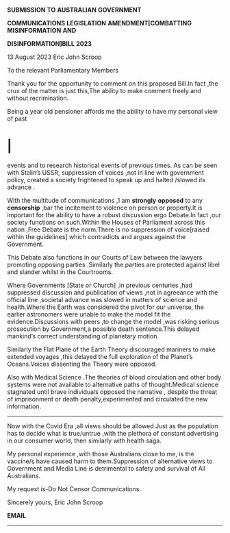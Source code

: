 **SUBMISSION** **TO** **AUSTRALIAN** **GOVERNMENT**

**COMMUNICATIONS** **LEGISLATION** **AMENDMENT[COMBATTING** **MISINFORMATION** **AND**

**DISINFORMATION]BILL** **2023**

13 August 2023
Eric John Scroop

To the relevant Parliamentary Members

Thank you for the opportunity to comment on this proposed Bill.In fact ,the crux of
the matter is just this,The ability to make comment freely and without recrimination.

Being a year old pensioner affords me the ability to have my personal view of past
# |
events and to research historical events of previous times. As can be seen with
Stalin’s USSR, suppression of voices ,not in line with government policy, created a
society frightened to speak up and halted /slowed its advance .

With the multitude of communications ,1 am **strongly** **opposed** to any
**censorship** ,bar the incitement to violence on person or property.lt is important for
the ability to have a robust discussion ergo Debate.In fact ,our society functions on
such.Within the Houses of Parliament across this nation ,Free Debate is the
norm.There is no suppression of voice[raised within the guidelines] which
contradicts and argues against the Government.

This Debate also functions in our Courts of Law between the lawyers promoting
opposing parties .Similarly the parties are protected against libel and slander whilst
in the Courtrooms.

Where Governments [State or Church] ,in previous centuries ,had suppressed
discussion and publication of views ,not in agreeance with the official line ,societal
advance was slowed in matters of science and health.Where the Earth was
considered the pivot for our universe, the earlier astronomers were unable to make
the model fit the evidence.Discussions with peers ,to change the model ,was risking
serious prosecution by Government,a possible death sentence.This delayed
mankind’s correct understanding of planetary motion.

Similarly the Flat Plane of the Earth Theory discouraged mariners to make extended
voyages ,this delayed the full exploration of the Planet’s Oceans.Voices dissenting the
Theory were opposed.

Also with Medical Science .The theories of blood circulation and other body systems
were not available to alternative paths of thought.Medical science stagnated until
brave individuals opposed the narrative , despite the threat of imprisonment or
death penalty,experimented and circulated the new information.


-----

Now with the Covid Era ,all views should be allowed Just as the population has to
decide what is true/untrue ,with the plethora of constant advertising in our
consumer world, then similarly with health saga.

My personal experience ,with those Australians close to me, is the vaccine/s have
caused harm to them.Suppression of alternative views to Government and Media
Line is detrimental to safety and survival of All Australians.

My request is-Do Not Censor Communications.

Sincerely yours, Eric John Scroop

**EMAIL**


-----


